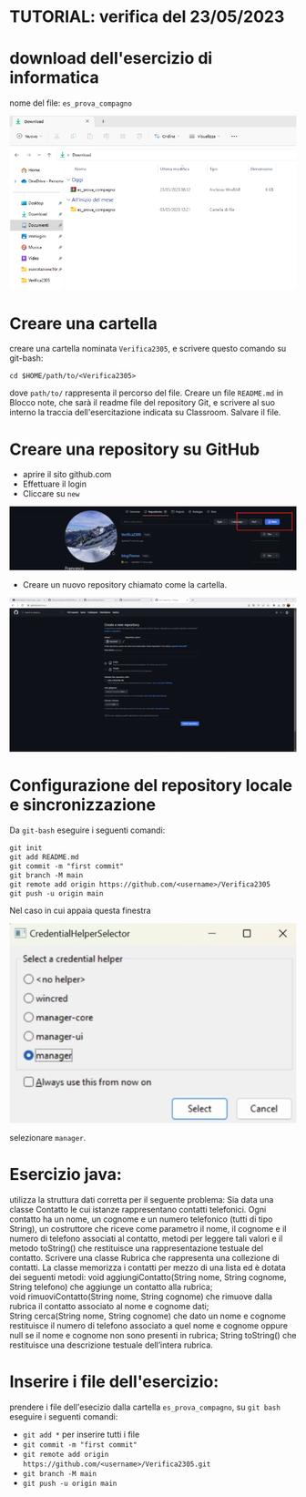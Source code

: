 # TUTORIAL: verifica del 23/05/2023

# download dell'esercizio di informatica
nome del file: ``` es_prova_compagno ```

![](esercizio.png)

# Creare una cartella 
 creare una cartella nominata ``` Verifica2305 ```, e scrivere questo comando su git-bash:

```
cd $HOME/path/to/<Verifica2305>
```
dove ``` path/to/ ``` rappresenta il percorso del file.
Creare un file ``` README.md ``` in Blocco note, che sarà il readme file del repository Git, e scrivere al suo interno la traccia dell'esercitazione indicata su Classroom. Salvare il file.

# Creare una repository su GitHub
* aprire il sito github.com
* Effettuare il login
* Cliccare su ``` new ```

![](new.png)

* Creare un nuovo repository chiamato come la cartella.

![](creazioneRepo.png)
# Configurazione del repository locale e sincronizzazione
Da ``` git-bash ``` eseguire i seguenti comandi:
```
git init
git add README.md
git commit -m "first commit"
git branch -M main
git remote add origin https://github.com/<username>/Verifica2305
git push -u origin main
```
Nel caso in cui appaia questa finestra

![](manager.png)

selezionare ``` manager ```.

# Esercizio java:
utilizza la struttura dati corretta per il seguente problema:
Sia data una classe Contatto le cui istanze rappresentano contatti telefonici. Ogni contatto ha un nome, un cognome e un numero telefonico (tutti di tipo String), un costruttore che riceve come parametro il nome, il cognome e il numero di telefono associati al contatto, metodi per leggere tali valori e il metodo toString() che restituisce una rappresentazione testuale del contatto. Scrivere una classe Rubrica che rappresenta una collezione di contatti. La classe memorizza i contatti per mezzo di una lista ed è dotata dei seguenti metodi: 
 void aggiungiContatto(String nome, String cognome, String telefono) che aggiunge un contatto alla rubrica;  
void rimuoviContatto(String nome, String cognome) che rimuove dalla rubrica il contatto associato al nome e cognome dati;  
String cerca(String nome, String cognome) che dato un nome e cognome restituisce il numero di telefono associato a quel nome e cognome oppure null se il nome e cognome non sono presenti in rubrica;  String toString() che restituisce una descrizione testuale dell’intera rubrica.

# Inserire i file dell'esercizio:
prendere i file dell'esecizio dalla cartella ``` es_prova_compagno ```, su ``` git bash ``` eseguire i seguenti comandi:
* ``` git add * ``` per inserire tutti i file
* ``` git commit -m "first commit" ```
* ``` git remote add origin https://github.com/<username>/Verifica2305.git ```
* ``` git branch -M main ```
* ``` git push -u origin main ```

